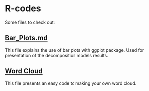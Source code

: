 # R-codes

Some files to check out:

## [Bar_Plots.md](https://github.com/Kolpashnikova/R-codes/blob/master/Bar_Plots.md) 
This file explains the use of bar plots with ggplot package. Used for presentation of the decomposition models results.

## [Word Cloud](https://github.com/Kolpashnikova/R-codes/blob/master/wordcloud.md)
This file presents an easy code to making your own word cloud.